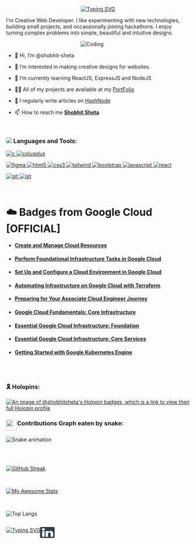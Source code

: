 <div align="center">
  
[![Typing SVG](https://readme-typing-svg.demolab.com?font=ubuntu&weight=900&size=30&duration=3000&pause=1000&color=3D698E&center=true&vCenter=true&width=435&lines=Hola!+It%2Cs+Shobhit+Sheta+;I+am+a...;UI+and+Web+Developer)](https://git.io/typing-svg)
  
</div>


I'm Creative Web Developer. I like experimenting with new technologies, building small projects, and occassionally joining hackathons. I enjoy turning complex problems into simple, beautiful and intuitive designs.

<div>

<img align="right" alt="Coding" width="300" src="https://media.giphy.com/media/qgQUggAC3Pfv687qPC/giphy.gif">

<br>



- 👋 Hi, I’m @shobhit-sheta
- 👀 I’m interested in making creative designs for websites.
- 🌱 I’m currently learning ReactJS, ExpressJS and NodeJS

- 👨‍💻 All of my projects are available at my [PortFolio](https://shobhits-resume.netlify.app/)

- 📝 I regularly write articles on [HashNode](https://shobhitsheta.hashnode.dev/)

- 📫 How to reach me **[Shobhit Sheta](mailto:shobhitsheta@gmail.com)**

<br>


<h3 align="left"><img src = "https://media2.giphy.com/media/QssGEmpkyEOhBCb7e1/giphy.gif?cid=ecf05e47a0n3gi1bfqntqmob8g9aid1oyj2wr3ds3mg700bl&rid=giphy.gif" width = 30px align="top"> Languages and Tools:</h3>

<p align="left"> 
<a href="https://www.cprogramming.com/" target="_blank" rel="noreferrer"> <img src="https://skillicons.dev/icons?i=c" alt="c" width="40" height="40"/> </a> 
<a href="https://www.w3schools.com/cpp/" target="_blank" rel="noreferrer"> <img src="https://skillicons.dev/icons?i=cpp" alt="cplusplus" width="40" height="40"/> </a> 


<a href="https://www.figma.com/" target="_blank" rel="noreferrer"> <img src="https://skillicons.dev/icons?i=figma" alt="figma" width="40" height="40"/> </a> 
<a href="https://www.w3.org/html/" target="_blank" rel="noreferrer"> <img src="https://skillicons.dev/icons?i=html" alt="html5" width="40" height="40"/> </a> 
<a href="https://www.w3schools.com/css/" target="_blank" rel="noreferrer"> <img src="https://skillicons.dev/icons?i=css" alt="css3" width="40" height="40"/> </a> 
<a href="https://tailwindcss.com/" target="_blank" rel="noreferrer"> <img src="https://skillicons.dev/icons?i=tailwind" alt="tailwind" width="40" height="40"/> </a>
<a href="https://getbootstrap.com" target="_blank" rel="noreferrer"> <img src="https://skillicons.dev/icons?i=bootstrap" alt="bootstrap" width="40" height="40"/> </a>
<a href="https://developer.mozilla.org/en-US/docs/Web/JavaScript" target="_blank" rel="noreferrer"> <img src="https://skillicons.dev/icons?i=javascript" alt="javascript" width="40" height="40"/> </a> 
<a href="https://reactjs.org/" target="_blank" rel="noreferrer"> <img src="https://skillicons.dev/icons?i=react" alt="react" width="40" height="40"/> </a> 
 

<a href="https://git-scm.com/" target="_blank" rel="noreferrer"> <img src="https://skillicons.dev/icons?i=git" alt="git" width="40" height="40"/> </a> 
<a href="https://github.com/" target="_blank" rel="noreferrer"> <img src="https://skillicons.dev/icons?i=github" alt="git" width="40" height="40"/> </a> 
 
</p>

<br>

# ☁️ Badges from Google Cloud [OFFICIAL]

- #### [Create and Manage Cloud Resources](https://www.cloudskillsboost.google/public_profiles/5cb4eef7-7a40-44d0-b906-9d11e94cc9e4/badges/3032194)
- #### [Perform Foundational Infrastructure Tasks in Google Cloud](https://www.cloudskillsboost.google/public_profiles/5cb4eef7-7a40-44d0-b906-9d11e94cc9e4/badges/3025933)
- #### [Set Up and Configure a Cloud Environment in Google Cloud](https://www.cloudskillsboost.google/public_profiles/5cb4eef7-7a40-44d0-b906-9d11e94cc9e4/badges/3028013)
- #### [Automating Infrastructure on Google Cloud with Terraform](https://www.cloudskillsboost.google/public_profiles/5cb4eef7-7a40-44d0-b906-9d11e94cc9e4/badges/3032968)
- #### [Preparing for Your Associate Cloud Engineer Journey](https://www.cloudskillsboost.google/public_profiles/5cb4eef7-7a40-44d0-b906-9d11e94cc9e4/badges/2997719)
- #### [Google Cloud Fundamentals: Core Infrastructure](https://www.cloudskillsboost.google/public_profiles/5cb4eef7-7a40-44d0-b906-9d11e94cc9e4/badges/3033129)
- #### [Essential Google Cloud Infrastructure: Foundation](https://www.cloudskillsboost.google/public_profiles/5cb4eef7-7a40-44d0-b906-9d11e94cc9e4/badges/3033995)
- #### [Essential Google Cloud Infrastructure: Core Services](https://www.cloudskillsboost.google/public_profiles/5cb4eef7-7a40-44d0-b906-9d11e94cc9e4/badges/3042167)
- #### [Getting Started with Google Kubernetes Engine](https://www.cloudskillsboost.google/public_profiles/5cb4eef7-7a40-44d0-b906-9d11e94cc9e4/badges/3042167)
<br>


<br>

<h3 align="left">
🎗️ Holopins:
</h3>

[![An image of @shobhitsheta's Holopin badges, which is a link to view their full Holopin profile](https://holopin.me/shobhitsheta)](https://holopin.io/@shobhitsheta)
<br>

<h3 align="left">
<img src="https://media.giphy.com/media/iY8CRBdQXODJSCERIr/giphy.gif" width="30" height="30" align="top">Contributions Graph eaten by snake:
</h3>

![Snake animation](https://github.com/shobhit-sheta/shobhit-sheta/blob/output/github-contribution-grid-snake.svg)

<br>

<br>

[![GitHub Streak](https://github-readme-streak-stats.herokuapp.com?user=shobhit-sheta&theme=blueberry&background=003140&stroke=6E6E6E&ring=0088B0&currStreakNum=FFFFFF&fire=FFFFFF&sideNums=B8B8B8&currStreakLabel=CFCFCF&sideLabels=BABABA&dates=007BA0)](https://git.io/streak-stats)
  
<br>

[![My Awesome Stats](https://awesome-github-stats.azurewebsites.net/user-stats/shobhit-sheta?cardType=level&Background=003140&Ring=0088B0&Title=AEAEAEDC&Text=D1D1D1)](https://git.io/awesome-stats-card)

<br>

![Top Langs](https://github-readme-stats.vercel.app/api/top-langs/?username=shobhit-sheta)

<div  style="display:flex">
  
[![Typing SVG](https://readme-typing-svg.demolab.com?font=ubuntu&weight=900&size=30&duration=1&pause=1000&color=3D698E&vCenter=true&width=435&lines=Profile)](https://git.io/typing-svg)
  


<p >
<a href="https://www.linkedin.com/in/shobhit-sheta-572b16209/" target="blank"><img align="center" src="./linkedin-svgrepo-com.svg" alt="shobhit-sheta" height="30" width="40" /></a>
</p>

